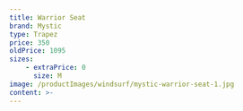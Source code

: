 ```yaml
---
title: Warrior Seat
brand: Mystic
type: Trapez
price: 350
oldPrice: 1095
sizes:
    - extraPrice: 0
      size: M
image: /productImages/windsurf/mystic-warrior-seat-1.jpg
content: >-
---
```

